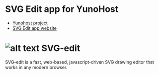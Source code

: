 # SVG Edit app for YunoHost

- [Yunohost project](https://yunohost.org)
- [SVG Edit app website](https://github.com/SVG-Edit/svgedit)

![alt text](https://svg-edit.github.io/svgedit/images/logo48x48.svg "svg-edit logo of a pencil") SVG-edit 
===
SVG-edit is a fast, web-based, javascript-driven SVG drawing editor that works in any modern browser.

